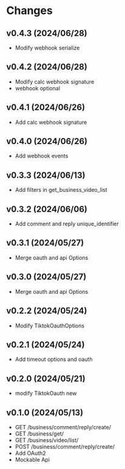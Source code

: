 # Changes

## v0.4.3 (2024/06/28)
* Modify webhook serialize

## v0.4.2 (2024/06/28)
* Modify calc webhook signature
* webhook optional

## v0.4.1 (2024/06/26)
* Add calc webhook signature

## v0.4.0 (2024/06/26)
* Add webhook events

## v0.3.3 (2024/06/13)
* Add filters in get_business_video_list

## v0.3.2 (2024/06/06)
* Add comment and reply unique_identifier

## v0.3.1 (2024/05/27)
* Merge oauth and api Options

## v0.3.0 (2024/05/27)
* Merge oauth and api Options

## v0.2.2 (2024/05/24)
* Modify TiktokOauthOptions

## v0.2.1 (2024/05/24)
* Add timeout options and oauth

## v0.2.0 (2024/05/21)
* modify TiktokOauth new 

## v0.1.0 (2024/05/13)
* GET /business/comment/reply/create/
* GET /business/get/
* GET /business/video/list/
* POST /business/comment/reply/create/
* Add OAuth2
* Mockable Api